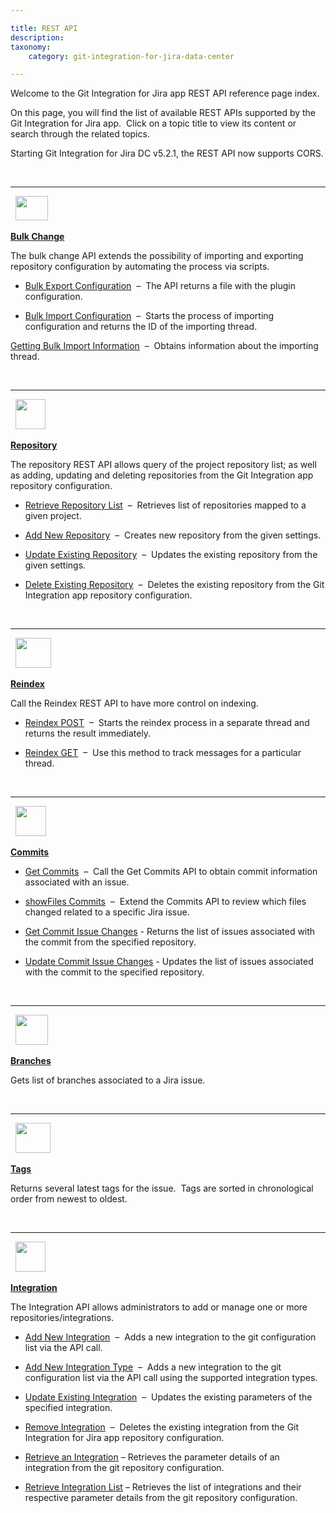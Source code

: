 ```yaml
---

title: REST API
description:
taxonomy:
    category: git-integration-for-jira-data-center

---
```


Welcome to the Git Integration for Jira app REST API reference page index.

On this page, you will find the list of available REST APIs supported by the Git Integration for Jira app.  Click on a topic title to view its content or search through the related topics.

<div class="bbb-callout bbb--info">
    <div class="irow">
    <div class="ilogobox">
        <span class="logoimg"></span>
    </div>
    <div class="imsgbox">
        Starting Git Integration for Jira DC v5.2.1, the REST API now supports CORS.
    </div>
    </div>
</div>

&nbsp;
<hr>
&nbsp;

<img src='/wp-content/uploads/gij-bbb-bulkchg-icon.png' width=52 height=39 />

[**Bulk Change**](/git-integration-for-jira-data-center/bulk-change-gij-self-managed)

The bulk change API extends the possibility of importing and exporting repository configuration by automating the process via scripts.

*   [Bulk Export Configuration](/git-integration-for-jira-data-center/bulk-export-gij-self-managed)  –  The API returns a file with the plugin configuration.

*   [Bulk Import Configuration](/git-integration-for-jira-data-center/bulk-import-gij-self-managed)  –  Starts the process of importing configuration and returns the ID of the importing thread.

[Getting Bulk Import Information](/git-integration-for-jira-data-center/get-bulk-import-information-gij-self-managed)  –  Obtains information about the importing thread.

&nbsp;
<hr>
&nbsp;

<img src='/wp-content/uploads/gij-bbb-repoapi-icon.png' width=48 height=48 />

[**Repository**](/git-integration-for-jira-data-center/repository-api-gij-self-managed)

The repository REST API allows query of the project repository list; as well as adding, updating and deleting repositories from the Git Integration app repository configuration.

*   [Retrieve Repository List](/git-integration-for-jira-data-center/retrieve-repository-list-gij-self-managed)  –  Retrieves list of repositories mapped to a given project.

*   [Add New Repository](/git-integration-for-jira-data-center/add-new-repository-gij-self-managed)  –  Creates new repository from the given settings.

*   [Update Existing Repository](/git-integration-for-jira-data-center/update-existing-repository-gij-self-managed)  –  Updates the existing repository from the given settings.

*   [Delete Existing Repository](/git-integration-for-jira-data-center/delete-existing-repository-gij-self-managed)  –  Deletes the existing repository from the Git Integration app repository configuration.

&nbsp;
<hr>
&nbsp;

<img src='/wp-content/uploads/gij-bbb-reindexapi-icon.png' width=57 height=48 />

[**Reindex**](/git-integration-for-jira-data-center/reindex-api-gij-self-managed)

Call the Reindex REST API to have more control on indexing.

*   [Reindex POST](/git-integration-for-jira-data-center/reindex-post-api-gij-self-managed)  –  Starts the reindex process in a separate thread and returns the result immediately.

*   [Reindex GET](/git-integration-for-jira-data-center/reindex-get-api-gij-self-managed)  –  Use this method to track messages for a particular thread.

&nbsp;
<hr>
&nbsp;

<img src='/wp-content/uploads/gij-bbb-commitsapi-icon.png' width=49 height=48 />

[**Commits**](/git-integration-for-jira-data-center/commits-api-gij-self-managed)

*   [Get Commits](/git-integration-for-jira-data-center/get-commits-gij-self-managed)  –  Call the Get Commits API to obtain commit information associated with an issue.

*   [showFiles Commits](/git-integration-for-jira-data-center/showfiles-gij-self-managed)  –  Extend the Commits API to review which files changed related to a specific Jira issue.

*   [Get Commit Issue Changes](/git-integration-for-jira-data-center/get-commit-issue-changes-gij-self-managed) - Returns the list of issues associated with the commit from the specified repository.

*   [Update Commit Issue Changes](/git-integration-for-jira-data-center/update-commit-issue-changes-gij-self-managed) - Updates the list of issues associated with the commit to the specified repository.

&nbsp;
<hr>
&nbsp;

<img src='/wp-content/uploads/gij-bbb-branchesapi-icon.png' width=52 height=48 />

[**Branches**](/git-integration-for-jira-data-center/branches-api-gij-self-managed)

Gets list of branches associated to a Jira issue.

&nbsp;
<hr>
&nbsp;

<img src='/wp-content/uploads/gij-bbb-tagsapi-icon.png' width=56 height=48 />

[**Tags**](/git-integration-for-jira-data-center/tags-api-gij-self-managed)

Returns several latest tags for the issue.  Tags are sorted in chronological order from newest to oldest.

&nbsp;
<hr>
&nbsp;

<img src='/wp-content/uploads/gij-bbb-repoapi-icon.png' width=48 height=48 />

[**Integration**](/git-integration-for-jira-data-center/integration-api-gij-self-managed)

The Integration API allows administrators to add or manage one or more repositories/integrations.

*   [Add New Integration](/git-integration-for-jira-data-center/add-new-integration-gij-self-managed)  –  Adds a new integration to the git configuration list via the API call.

*   [Add New Integration Type](/git-integration-for-jira-data-center/add-new-integration-type-api-examples-gij-self-managed)  –  Adds a new integration to the git configuration list via the API call using the supported integration types.

*   [Update Existing Integration](/git-integration-for-jira-data-center/update-existing-integration-gij-self-managed)  –  Updates the existing parameters of the specified integration.

*   [Remove Integration](/git-integration-for-jira-data-center/remove-integration-gij-self-managed)  –  Deletes the existing integration from the Git Integration for Jira app repository configuration.

*   [Retrieve an Integration](/git-integration-for-jira-data-center/retrieve-an-integration-gij-self-managed) – Retrieves the parameter details of an integration from the git repository configuration.

*   [Retrieve Integration List](/git-integration-for-jira-data-center/retrieve-integration-list-gij-self-managed) – Retrieves the list of integrations and their respective parameter details from the git repository configuration.

